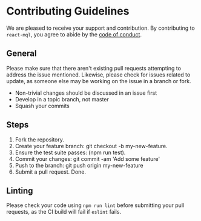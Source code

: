 # Contributing Guidelines

We are pleased to receive your support and contribution. By contributing to `react-mql`, you agree to abide by the [code of conduct](https://github.com/kumarabhishek/react-mql/blob/master/CODE_OF_CONDUCT.md).

## General

Please make sure that there aren't existing pull requests attempting to address the issue mentioned. Likewise, please check for issues related to update, as someone else may be working on the issue in a branch or fork.

* Non-trivial changes should be discussed in an issue first
* Develop in a topic branch, not master
* Squash your commits

## Steps
1. Fork the repository.
2. Create your feature branch: git checkout -b my-new-feature.
3. Ensure the test suite passes: (npm run test).
4. Commit your changes: git commit -am 'Add some feature'
5. Push to the branch: git push origin my-new-feature
6. Submit a pull request. Done.

## Linting

Please check your code using `npm run lint` before submitting your pull requests, as the CI build will fail if `eslint` fails.



